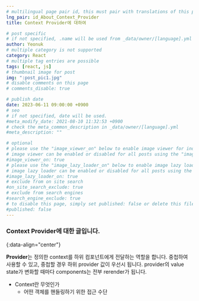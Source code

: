 ```yaml
---
# multilingual page pair id, this must pair with translations of this page. (This name must be unique)
lng_pair: id_About_Context_Provider
title: Context Provider에 대하여

# post specific
# if not specified, .name will be used from _data/owner/[language].yml
author: Yeonuk
# multiple category is not supported
category: React
# multiple tag entries are possible
tags: [react, js]
# thumbnail image for post
img: ":post_pic1.jpg"
# disable comments on this page
# comments_disable: true

# publish date
date: 2023-06-11 09:00:00 +0900
# seo
# if not specified, date will be used.
#meta_modify_date: 2021-08-10 11:32:53 +0900
# check the meta_common_description in _data/owner/[language].yml
#meta_description: ""

# optional
# please use the "image_viewer_on" below to enable image viewer for individual pages or posts (_posts/ or [language]/_posts folders).
# image viewer can be enabled or disabled for all posts using the "image_viewer_posts: true" setting in _data/conf/main.yml.
#image_viewer_on: true
# please use the "image_lazy_loader_on" below to enable image lazy loader for individual pages or posts (_posts/ or [language]/_posts folders).
# image lazy loader can be enabled or disabled for all posts using the "image_lazy_loader_posts: true" setting in _data/conf/main.yml.
#image_lazy_loader_on: true
# exclude from on site search
#on_site_search_exclude: true
# exclude from search engines
#search_engine_exclude: true
# to disable this page, simply set published: false or delete this file
#published: false
---
```


<!-- outline-start -->

### Context Provider에 대한 글입니다.

{:data-align="center"}

<!-- outline-end -->

**Provider**는 정의한 context를 하위 컴포넌트에게 전달하는 역할을 합니다.
중첩하여 사용할 수 있고, 중첩할 경우 하위 provider 값이 우선시 됩니다.
provider의 value state가 변화할 때마다 components는 전부 rerender가 됩니다.

- Context란 무엇인가
  - 어떤 객체를 핸들링하기 위한 접근 수단
